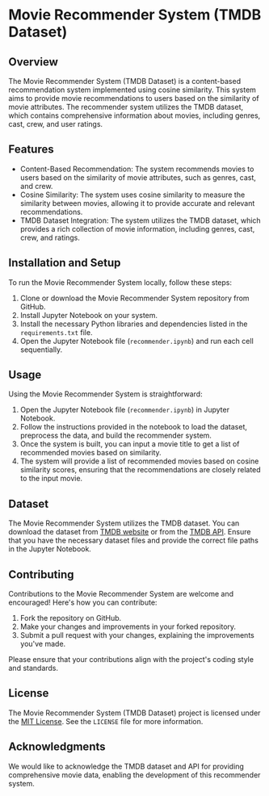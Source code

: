 # Movie Recommender System (TMDB Dataset)

## Overview
The Movie Recommender System (TMDB Dataset) is a content-based recommendation system implemented using cosine similarity. This system aims to provide movie recommendations to users based on the similarity of movie attributes. The recommender system utilizes the TMDB dataset, which contains comprehensive information about movies, including genres, cast, crew, and user ratings.

## Features
- Content-Based Recommendation: The system recommends movies to users based on the similarity of movie attributes, such as genres, cast, and crew.
- Cosine Similarity: The system uses cosine similarity to measure the similarity between movies, allowing it to provide accurate and relevant recommendations.
- TMDB Dataset Integration: The system utilizes the TMDB dataset, which provides a rich collection of movie information, including genres, cast, crew, and ratings.

## Installation and Setup
To run the Movie Recommender System locally, follow these steps:

1. Clone or download the Movie Recommender System repository from GitHub.
2. Install Jupyter Notebook on your system.
3. Install the necessary Python libraries and dependencies listed in the `requirements.txt` file.
4. Open the Jupyter Notebook file (`recommender.ipynb`) and run each cell sequentially.

## Usage
Using the Movie Recommender System is straightforward:

1. Open the Jupyter Notebook file (`recommender.ipynb`) in Jupyter Notebook.
2. Follow the instructions provided in the notebook to load the dataset, preprocess the data, and build the recommender system.
3. Once the system is built, you can input a movie title to get a list of recommended movies based on similarity.
4. The system will provide a list of recommended movies based on cosine similarity scores, ensuring that the recommendations are closely related to the input movie.

## Dataset
The Movie Recommender System utilizes the TMDB dataset. You can download the dataset from [TMDB website](https://www.themoviedb.org/) or from the [TMDB API](https://developers.themoviedb.org/3/getting-started/introduction). Ensure that you have the necessary dataset files and provide the correct file paths in the Jupyter Notebook.

## Contributing
Contributions to the Movie Recommender System are welcome and encouraged! Here's how you can contribute:

1. Fork the repository on GitHub.
2. Make your changes and improvements in your forked repository.
3. Submit a pull request with your changes, explaining the improvements you've made.

Please ensure that your contributions align with the project's coding style and standards.

## License
The Movie Recommender System (TMDB Dataset) project is licensed under the [MIT License](https://opensource.org/licenses/MIT). See the `LICENSE` file for more information.

## Acknowledgments
We would like to acknowledge the TMDB dataset and API for providing comprehensive movie data, enabling the development of this recommender system.
